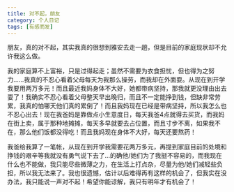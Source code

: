 ```yaml
---
title: 对不起，朋友
category: 个人日记
tags: [有感而发]
---
```


朋友，真的对不起，其实我真的很想到雅安去走一趟，但是目前的家庭现状却不允许我这么做。

我的家庭算不上富裕，只是过得起走；虽然不需要为衣食担忧，但也得为之努力……我真的不忍心看着父母每天为我那么操劳，而我却在外面耍。从现在到开学我要用两万多元！而且最近我妈身体不大好，她都带病坚持，那我就更没理由出去耍了！我确实不忍心看着父母整天早出晚归，而且不一定能挣到钱，但缺非常劳累，我真的怕哪天他们真的累倒了！而且我妈现在已经是带病坚持，所以我怎么也不忍心出去！现在我爸妈是靠做点小生意度日，每天我爸4点就得去买货，而我妈在街上卖，属于那种地摊摊，每天多早就要去占位置，而且寸步不离，如果我不在，那么他们饭都没得吃！而且我妈现在身体不大好，每天还要熬药！

我爸给我算了一笔帐，从现在到开学我需要花两万多元，再提到家庭目前的处境和挣钱的艰辛等我就没有勇气说下去了…的确他/她们为了我挺不容易的，而我现在什么也不能做，我只能尽些微薄之力，在生活上打点杂，尽量为他/她们减轻些负担，所以我无法来了。我也很遗憾，估计以后难得再有这样的机会了，但我实在没办法，我只能说一声对不起！希望你能谅解，我只有明年才有机会了！
